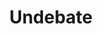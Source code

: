 ---
identification: '221070186'
title: Undebate
description: Not debates, but recorded online video Q&A with candidates so voters can quickly can get to know them, for every candidate, for every election, across the US.
image: /assets/images/projects/undebate.jpg
alt: "Undebate with moderator and 7 participants"
links: 
  - name: GitHub
    url: 'https://github.com/EnCiv/undebate'
  - name: Demo
    url: 'https://undebate.herokuapp.com/san-francisco-district-attorney'
looking: 
  - Node 
  - React
location: Santa Monica + Remote
partner: EnCiv.org, Ballotpedia.org
status: Active
---
